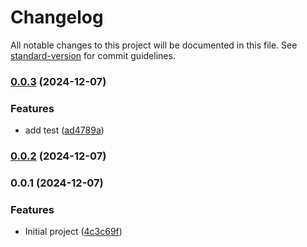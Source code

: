# Changelog

All notable changes to this project will be documented in this file. See [standard-version](https://github.com/conventional-changelog/standard-version) for commit guidelines.

### [0.0.3](https://github.com/huunghiaish/devops-zero-demo/compare/v0.0.2...v0.0.3) (2024-12-07)


### Features

* add test ([ad4789a](https://github.com/huunghiaish/devops-zero-demo/commit/ad4789aaf4c7b476acfc5f6f2f240e4f673fdb74))

### [0.0.2](https://github.com/huunghiaish/devops-zero-demo/compare/v0.0.1...v0.0.2) (2024-12-07)

### 0.0.1 (2024-12-07)


### Features

* Initial project ([4c3c69f](https://github.com/huunghiaish/devops-zero-demo/commit/4c3c69f734748fb70819d45ab5a6a5d672be6a11))

